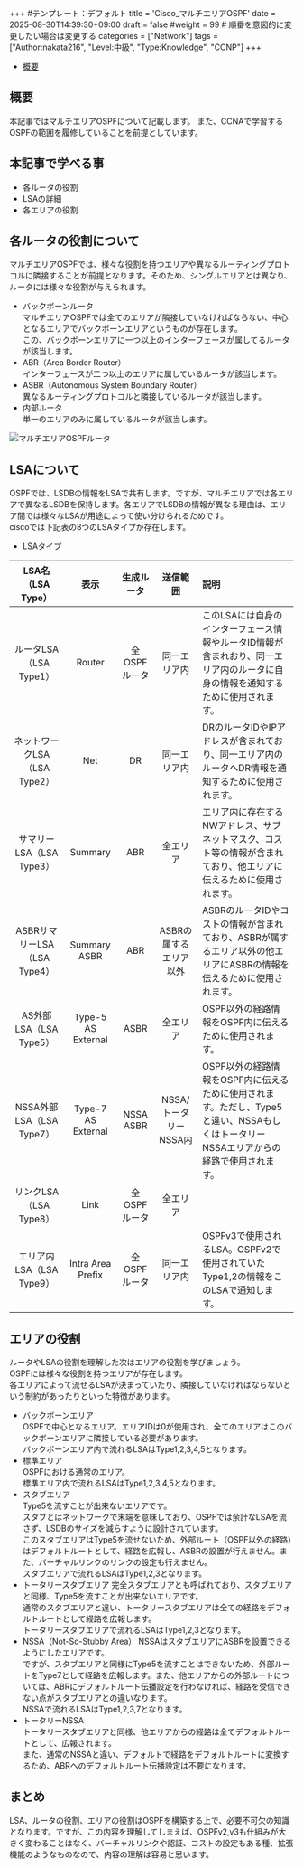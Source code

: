 +++
#テンプレート：デフォルト
title = 'Cisco_マルチエリアOSPF'
date = 2025-08-30T14:39:30+09:00
draft = false
#weight = 99 # 順番を意図的に変更したい場合は変更する
categories = ["Network"]
tags = ["Author:nakata216", "Level:中級", "Type:Knowledge", "CCNP"]
+++

- [概要](#概要)

## 概要

本記事ではマルチエリアOSPFについて記載します。
また、CCNAで学習するOSPFの範囲を履修していることを前提としています。

## 本記事で学べる事

-   各ルータの役割
-   LSAの詳細
-   各エリアの役割

## 各ルータの役割について
マルチエリアOSPFでは、様々な役割を持つエリアや異なるルーティングプロトコルに隣接することが前提となります。そのため、シングルエリアとは異なり、ルータには様々な役割が与えられます。

-    バックボーンルータ<br>
    マルチエリアOSPFでは全てのエリアが隣接していなければならない、中心となるエリアでバックボーンエリアというものが存在します。<br>
    この、バックボーンエリアに一つ以上のインターフェースが属してるルータが該当します。
-   ABR（Area Border Router）<br>
    インターフェースが二つ以上のエリアに属しているルータが該当します。<br>
-   ASBR（Autonomous System Boundary Router）<br>
    異なるルーティングプロトコルと隣接しているルータが該当します。<br>
-   内部ルータ<br>
    単一のエリアのみに属しているルータが該当します。<br>

![マルチエリアOSPFルータ](/img/cisco_multiarea_ospf/multiarea_ospf_routers.png)<br>

## LSAについて

OSPFでは、LSDBの情報をLSAで共有します。ですが、マルチエリアでは各エリアで異なるLSDBを保持します。各エリアでLSDBの情報が異なる理由は、エリア間では様々なLSAが用途によって使い分けられるためです。<br>
ciscoでは下記表の8つのLSAタイプが存在します。<br>

-   LSAタイプ

|LSA名（LSA Type）|表示|生成ルータ|送信範囲|説明|
|:---:|:---:|:---:|:---:|:---|
|ルータLSA（LSA Type1）|Router|全OSPFルータ|同一エリア内|このLSAには自身のインターフェース情報やルータID情報が含まれおり、同一エリア内のルータに自身の情報を通知するために使用されます。|
|ネットワークLSA（LSA Type2）|Net|DR|同一エリア内|DRのルータIDやIPアドレスが含まれており、同一エリア内のルータへDR情報を通知するために使用されます。|
|サマリーLSA（LSA Type3）|Summary|ABR|全エリア|エリア内に存在するNWアドレス、サブネットマスク、コスト等の情報が含まれており、他エリアに伝えるために使用されます。|
|ASBRサマリーLSA（LSA Type4）|Summary ASBR|ABR|ASBRの属するエリア以外|ASBRのルータIDやコストの情報が含まれており、ASBRが属するエリア以外の他エリアにASBRの情報を伝えるために使用されます。|
|AS外部LSA（LSA Type5）|Type-5 AS External|ASBR|全エリア|OSPF以外の経路情報をOSPF内に伝えるために使用されます。|
|NSSA外部LSA（LSA Type7）|Type-7 AS External|NSSA ASBR|NSSA/トータリーNSSA内|OSPF以外の経路情報をOSPF内に伝えるために使用されます。ただし、Type5と違い、NSSAもしくはトータリーNSSAエリアからの経路で使用されます。|
|リンクLSA（LSA Type8）|Link|全OSPFルータ|全エリア||OSPFv3で使用されるLSA。IPv6のプレフィックスやリンクローカルアドレスなどを通知するのに使用されます。※このLSAはバーチャルリンクでは発信できない。|
|エリア内LSA（LSA Type9）|Intra Area Prefix|全OSPFルータ|同一エリア内|OSPFv3で使用されるLSA。OSPFv2で使用されていたType1,2の情報をこのLSAで通知します。|

## エリアの役割
ルータやLSAの役割を理解した次はエリアの役割を学びましょう。<br>
OSPFには様々な役割を持つエリアが存在します。<br>
各エリアによって流せるLSAが決まっていたり、隣接していなければならないという制約があったりといった特徴があります。

-   バックボーンエリア<br>
    OSPFで中心となるエリア。エリアIDは0が使用され、全てのエリアはこのバックボーンエリアに隣接している必要があります。<br>
    バックボーンエリア内で流れるLSAはType1,2,3,4,5となります。<br>
-   標準エリア<br>
    OSPFにおける通常のエリア。<br>
    標準エリア内で流れるLSAはType1,2,3,4,5となります。<br>
-   スタブエリア<br>
    Type5を流すことが出来ないエリアです。<br>
    スタブとはネットワークで末端を意味しており、OSPFでは余計なLSAを流さず、LSDBのサイズを減らすように設計されています。<br>
    このスタブエリアはType5を流せないため、外部ルート（OSPF以外の経路）はデフォルトルートとして、経路を広報し、ASBRの設置が行えません。また、バーチャルリンクのリンクの設定も行えません。<br>
    スタブエリアで流れるLSAはType1,2,3となります。<br>
-   トータリースタブエリア
    完全スタブエリアとも呼ばれており、スタブエリアと同様、Type5を流すことが出来ないエリアです。<br>
    通常のスタブエリアと違い、トータリースタブエリアは全ての経路をデフォルトルートとして経路を広報します。<br>
    トータリースタブエリアで流れるLSAはType1,2,3となります。<br>
-   NSSA（Not-So-Stubby Area）
    NSSAはスタブエリアにASBRを設置できるようにしたエリアです。<br>
    ですが、スタブエリアと同様にType5を流すことはできないため、外部ルートをType7として経路を広報します。また、他エリアからの外部ルートについては、ABRにデフォルトルート伝播設定を行わなければ、経路を受信できない点がスタブエリアとの違いなります。<br>
    NSSAで流れるLSAはType1,2,3,7となります。<br>
-   トータリーNSSA<br>
    トータリースタブエリアと同様、他エリアからの経路は全てデフォルトルートとして、広報されます。<br>
    また、通常のNSSAと違い、デフォルトで経路をデフォルトルートに変換するため、ABRへのデフォルトルート伝播設定は不要になります。<br>

## まとめ

LSA、ルータの役割、エリアの役割はOSPFを構築する上で、必要不可欠の知識となります。ですが、この内容を理解してしまえば、OSPFv2,v3も仕組みが大きく変わることはなく、バーチャルリンクや認証、コストの設定もある種、拡張機能のようなものなので、内容の理解は容易と思います。
